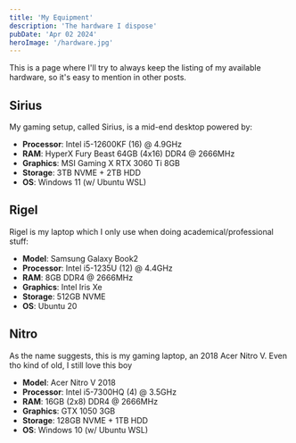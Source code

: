 ```yaml
---
title: 'My Equipment'
description: 'The hardware I dispose'
pubDate: 'Apr 02 2024'
heroImage: '/hardware.jpg'
---
```


This is a page where I'll try to always keep the listing of my available hardware, so it's easy to mention in other posts.

## Sirius

My gaming setup, called Sirius, is a mid-end desktop powered by:

- **Processor**: Intel i5-12600KF (16) @ 4.9GHz
- **RAM**: HyperX Fury Beast 64GB (4x16) DDR4 @ 2666MHz
- **Graphics**: MSI Gaming X RTX 3060 Ti 8GB
- **Storage**: 3TB NVME + 2TB HDD
- **OS**: Windows 11 (w/ Ubuntu WSL)

## Rigel

Rigel is my laptop which I only use when doing academical/professional stuff:

- **Model**: Samsung Galaxy Book2
- **Processor**: Intel i5-1235U (12) @ 4.4GHz
- **RAM**: 8GB DDR4 @ 2666MHz
- **Graphics**: Intel Iris Xe
- **Storage**: 512GB NVME
- **OS**: Ubuntu 20

## Nitro

As the name suggests, this is my gaming laptop, an 2018 Acer Nitro V. Even tho kind of old, I still love this boy

- **Model**: Acer Nitro V 2018
- **Processor**: Intel i5-7300HQ (4) @ 3.5GHz
- **RAM**: 16GB (2x8) DDR4 @ 2666MHz
- **Graphics**: GTX 1050 3GB
- **Storage**: 128GB NVME + 1TB HDD
- **OS**: Windows 10 (w/ Ubuntu WSL)
